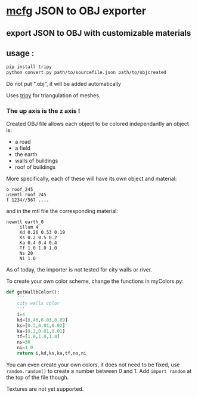 [mcfg](https://watabou.itch.io/medieval-fantasy-city-generator) JSON to OBJ exporter 
====================
## export JSON to OBJ with customizable materials

## usage :
```bash
pip install tripy
python convert.py path/to/sourcefile.json path/to/objcreated
```
Do not put ".obj", it will be added automatically

Uses [tripy](https://github.com/linuxlewis/tripy) for triangulation of meshes.

### The up axis is the z axis !

Created OBJ file allows each object to be colored independantly
an object is:
- a road
- a field
- the earth
- walls of buildings
- roof of buildings

More specifically, each of these will have its own object and material:

```
o roof_245
usemtl roof_245
f 1234//567 ....
```

and in the mtl file the corresponding material:

```
newmtl earth_0
	 illum 4
	 Kd 0.26 0.53 0.19
	 Ks 0.2 0.5 0.2
	 Ka 0.4 0.4 0.4
	 Tf 1.0 1.0 1.0
	 Ns 20
	 Ni 1.0
```

As of today, the importer is not tested for city walls or river.

To create your own color scheme, change the functions in myColors.py:

```python
def getWallbColor():
	'''
	city walls color
	'''
    i=4
    kd=[0.46,0.03,0.09]
    ks=[0.3,0.01,0.02]
    ka=[0.2,0.01,0.01]
    tf=[1.0,1.0,1.0]
    ns=30
    ni=1.0
    return i,kd,ks,ka,tf,ns,ni
```
You can even create your own colors, it does not need to be fixed, use `random.random()` to create a number between 0 and 1. Add `import random` at the top of the file though.

Textures are not yet supported.
